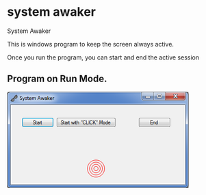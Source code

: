 # system awaker
System Awaker


This is windows program to keep the screen always active.

Once you run the program, you can start and end the active session

## Program on Run Mode.


![image](https://github.com/PHarlapur/systemawaker/blob/master/System%20Awaker.png)
